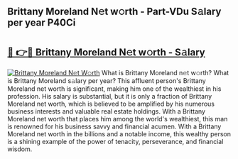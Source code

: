 ## Brittany Moreland N𝚎t w𝚘rth - Part-VDu S𝚊lary per year P40Ci

# <h2><a href="http://gc1bkd.nevu.top/?p=Brittany+Moreland">🔗 👉🔴 Brittany Moreland N𝚎t w𝚘rth - S𝚊lary</a></h2>

[![Brittany Moreland N𝚎t W𝚘rth](https://i.imgur.com/Oavwk0R.jpeg)](http://gc1bkd.nevu.top/?p=Brittany+Moreland)
What is Brittany Moreland n𝚎t w𝚘rth? What is Brittany Moreland s𝚊lary per year?
This affluent person's Brittany Moreland net worth is significant, making him one of the wealthiest in his profession. His salary is substantial, but it is only a fraction of Brittany Moreland net worth, which is believed to be amplified by his numerous business interests and valuable real estate holdings. With a Brittany Moreland net worth that places him among the world's wealthiest, this man is renowned for his business savvy and financial acumen. With a Brittany Moreland net worth in the billions and a notable income, this wealthy person is a shining example of the power of tenacity, perseverance, and financial wisdom.

